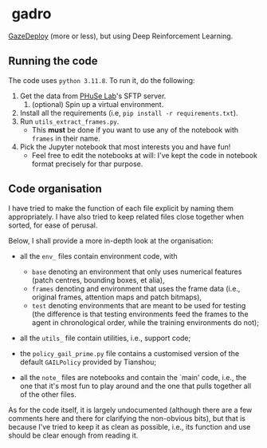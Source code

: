 #  gadro

[GazeDeploy](https://github.com/phuselab/GazeDeploy) (more or less), but using Deep Reinforcement Learning.

## Running the code

The code uses `python 3.11.8`. To run it, do the following:

1. Get the data from [PHuSe Lab](https://phuselab.di.unimi.it/)'s SFTP server.
    1. (optional) Spin up a virtual environment.
2. Install all the requirements (i.e, `pip install -r requirements.txt`).
3. Run `utils_extract_frames.py`.
    - This **must** be done if you want to use any of the notebook with `frames` in their name.
4. Pick the Jupyter notebook that most interests you and have fun!
    - Feel free to edit the notebooks at will: I've kept the code in notebook format precisely for thar purpose.

## Code organisation

I have tried to make the function of each file explicit by naming them appropriately.
I have also tried to keep related files close together when sorted, for ease of perusal.

Below, I shall provide a more in-depth look at the organisation:

- all the `env_` files contain environment code, with

  - `base` denoting an environment that only uses numerical features (patch centres, bounding boxes, et alia),
  - `frames` denoting and environment that uses the frame data (i.e., original frames, attention maps and patch bitmaps),
  - `test` denoting environments that are meant to be used for testing (the difference is that testing environments feed the frames to the agent in chronological order, while the training environments do not);

- all the `utils_` file contain utilities, i.e., support code;
- the `policy_gail_prime.py` file contains a customised version of the default `GAILPolicy` provided by Tianshou;
- all the `note_` files are notebooks and contain the `main' code, i.e., the one that it's most fun to play around and the one that pulls together all of the other files.

As for the code itself, it is largely undocumented (although there are a few comments here and there for clarifying the non-obvious bits), but that is because I've tried to keep it as clean as possible, i.e., its function and use should be clear enough from reading it.
